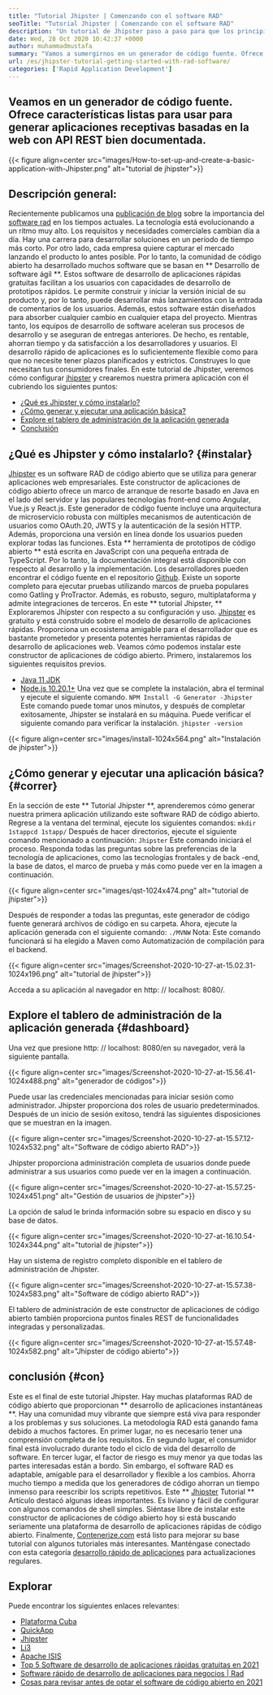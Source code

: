 ```yaml
---
title: "Tutorial Jhipster | Comenzando con el software RAD" 
seoTitle: "Tutorial Jhipster | Comenzando con el software RAD" 
description: "Un tutorial de Jhipster paso a paso para que los principiantes se inicien. Siga este artículo para configurar la primera aplicación con el software RAD Jhipster Open Source." 
date: Wed, 28 Oct 2020 10:42:37 +0000
author: muhammadmustafa
summary: "Vamos a sumergirnos en un generador de código fuente. Ofrece características listas para usar para generar aplicaciones receptivas basadas en la web con API REST bien documentada." 
url: /es/jhipster-tutorial-getting-started-with-rad-software/
categories: ['Rapid Application Development']
---
```


## Veamos en un generador de código fuente. Ofrece características listas para usar para generar aplicaciones receptivas basadas en la web con API REST bien documentada.

{{< figure align=center src="images/How-to-set-up-and-create-a-basic-application-with-Jhipster.png" alt="tutorial de jhipster">}}


## Descripción general:
Recientemente publicamos una [publicación de blog][1] sobre la importancia del [software rad][2] en los tiempos actuales. La tecnología está evolucionando a un ritmo muy alto. Los requisitos y necesidades comerciales cambian día a día. Hay una carrera para desarrollar soluciones en un período de tiempo más corto. Por otro lado, cada empresa quiere capturar el mercado lanzando el producto lo antes posible. Por lo tanto, la comunidad de código abierto ha desarrollado muchos software que se basan en ** Desarrollo de software ágil **. Estos software de desarrollo de aplicaciones rápidas gratuitas facilitan a los usuarios con capacidades de desarrollo de prototipos rápidos. Le permite construir y iniciar la versión inicial de su producto y, por lo tanto, puede desarrollar más lanzamientos con la entrada de comentarios de los usuarios. Además, estos software están diseñados para absorber cualquier cambio en cualquier etapa del proyecto.
Mientras tanto, los equipos de desarrollo de software aceleran sus procesos de desarrollo y se aseguran de entregas anteriores. De hecho, es rentable, ahorran tiempo y da satisfacción a los desarrolladores y usuarios. El desarrollo rápido de aplicaciones es lo suficientemente flexible como para que no necesite tener plazos planificados y estrictos. Construyes lo que necesitan tus consumidores finales. En este tutorial de Jhipster, veremos cómo configurar [jhipster][3] y crearemos nuestra primera aplicación con él cubriendo los siguientes puntos:
  * [¿Qué es Jhipster y cómo instalarlo?][4]
  * [¿Cómo generar y ejecutar una aplicación básica?][5]
  * [Explore el tablero de administración de la aplicación generada][6]
  * [Conclusión][7]

## ¿Qué es Jhipster y cómo instalarlo? {#instalar}
[Jhipster][3] es un software RAD de código abierto que se utiliza para generar aplicaciones web empresariales. Este constructor de aplicaciones de código abierto ofrece un marco de arranque de resorte basado en Java en el lado del servidor y las populares tecnologías front-end como Angular, Vue.js y React.js. Este generador de código fuente incluye una arquitectura de microservicio robusta con múltiples mecanismos de autenticación de usuarios como OAuth.20, JWTS y la autenticación de la sesión HTTP. Además, proporciona una versión en línea donde los usuarios pueden explorar todas las funciones. Esta ** herramienta de prototipos de código abierto ** está escrita en JavaScript con una pequeña entrada de TypeScript. Por lo tanto, la documentación integral está disponible con respecto al desarrollo y la implementación. Los desarrolladores pueden encontrar el código fuente en el repositorio [Github][8]. Existe un soporte completo para ejecutar pruebas utilizando marcos de prueba populares como Gatling y ProTractor. Además, es robusto, seguro, multiplataforma y admite integraciones de terceros.
En este ** tutorial Jhipster, ** Exploraremos Jhipster con respecto a su configuración y uso. [Jhipster][3] es gratuito y está construido sobre el modelo de desarrollo de aplicaciones rápidas. Proporciona un ecosistema amigable para el desarrollador que es bastante prometedor y presenta potentes herramientas rápidas de desarrollo de aplicaciones web.
Veamos cómo podemos instalar este constructor de aplicaciones de código abierto. Primero, instalaremos los siguientes requisitos previos.
  * [Java 11 JDK][9]
  * [Node.js 10.20.1+][10]
Una vez que se complete la instalación, abra el terminal y ejecute el siguiente comando.
`NPM Install -G Generator -Jhipster`
Este comando puede tomar unos minutos, y después de completar exitosamente, Jhipster se instalará en su máquina.
Puede verificar el siguiente comando para verificar la instalación.
`jhipster -version`

{{< figure align=center src="images/install-1024x564.png" alt="Instalación de jhipster">}}


## ¿Cómo generar y ejecutar una aplicación básica? {#correr}
En la sección de este ** Tutorial Jhipster **, aprenderemos cómo generar nuestra primera aplicación utilizando este software RAD de código abierto.
Regrese a la ventana del terminal, ejecute los siguientes comandos:
`mkdir 1stappcd 1stapp/`
Después de hacer directorios, ejecute el siguiente comando mencionado a continuación:
`Jhipster`
Este comando iniciará el proceso. Responda todas las preguntas sobre las preferencias de la tecnología de aplicaciones, como las tecnologías frontales y de back -end, la base de datos, el marco de prueba y más como puede ver en la imagen a continuación.

{{< figure align=center src="images/qst-1024x474.png" alt="tutorial de jhipster">}}

Después de responder a todas las preguntas, este generador de código fuente generará archivos de código en su carpeta.
Ahora, ejecute la aplicación generada con el siguiente comando:
`./MVNW`
Nota: Este comando funcionará si ha elegido a Maven como Automatización de compilación para el backend.

{{< figure align=center src="images/Screenshot-2020-10-27-at-15.02.31-1024x196.png" alt="tutorial de jhipster">}}

Acceda a su aplicación al navegador en http: // localhost: 8080/.

## Explore el tablero de administración de la aplicación generada {#dashboard}
Una vez que presione http: // localhost: 8080/en su navegador, verá la siguiente pantalla.

{{< figure align=center src="images/Screenshot-2020-10-27-at-15.56.41-1024x488.png" alt="generador de códigos">}}

Puede usar las credenciales mencionadas para iniciar sesión como administrador. Jhipster proporciona dos roles de usuario predeterminados. Después de un inicio de sesión exitoso, tendrá las siguientes disposiciones que se muestran en la imagen.

{{< figure align=center src="images/Screenshot-2020-10-27-at-15.57.12-1024x532.png" alt="Software de código abierto RAD">}}

Jhipster proporciona administración completa de usuarios donde puede administrar a sus usuarios como puede ver en la imagen a continuación.

{{< figure align=center src="images/Screenshot-2020-10-27-at-15.57.25-1024x451.png" alt="Gestión de usuarios de jhipster">}}

La opción de salud le brinda información sobre su espacio en disco y su base de datos.

{{< figure align=center src="images/Screenshot-2020-10-27-at-16.10.54-1024x344.png" alt="tutorial de jhipster">}}

Hay un sistema de registro completo disponible en el tablero de administración de Jhipster.

{{< figure align=center src="images/Screenshot-2020-10-27-at-15.57.38-1024x583.png" alt="Software de código abierto RAD">}}

El tablero de administración de este constructor de aplicaciones de código abierto también proporciona puntos finales REST de funcionalidades integradas y personalizadas.

{{< figure align=center src="images/Screenshot-2020-10-27-at-15.57.48-1024x582.png" alt="Jhipster de código abierto">}}


## conclusión {#con}
Este es el final de este tutorial Jhipster. Hay muchas plataformas RAD de código abierto que proporcionan ** desarrollo de aplicaciones instantáneas **. Hay una comunidad muy vibrante que siempre está viva para responder a los problemas y sus soluciones. La metodología RAD está ganando fama debido a muchos factores. En primer lugar, no es necesario tener una comprensión completa de los requisitos. En segundo lugar, el consumidor final está involucrado durante todo el ciclo de vida del desarrollo de software. En tercer lugar, el factor de riesgo es muy menor ya que todas las partes interesadas están a bordo. Sin embargo, el software RAD es adaptable, amigable para el desarrollador y flexible a los cambios. Ahorra mucho tiempo a medida que los generadores de código ahorran un tiempo inmenso para reescribir los scripts repetitivos. Este ** [Jhipster][3] Tutorial ** Artículo destacó algunas ideas importantes. Es liviano y fácil de configurar con algunos comandos de shell simples.
Siéntase libre de instalar este constructor de aplicaciones de código abierto hoy si está buscando seriamente una plataforma de desarrollo de aplicaciones rápidas de código abierto. Finalmente, [Contenerize.com][11] está listo para mejorar su base tutorial con algunos tutoriales más interesantes. Manténgase conectado con esta categoría [desarrollo rápido de aplicaciones][2] para actualizaciones regulares.

## Explorar
Puede encontrar los siguientes enlaces relevantes:
  * [Plataforma Cuba][12]
  * [QuickApp][13]
  * [Jhipster][3]
  * [Li3][14]
  * [Apache ISIS][15]
  * [Top 5 Software de desarrollo de aplicaciones rápidas gratuitas en 2021][16]
  * [Software rápido de desarrollo de aplicaciones para negocios | Rad][17]
  * [Cosas para revisar antes de optar el software de código abierto en 2021][18]

  
[1]: https://blog.containerize.com/2020/10/23/how-rad-software-can-help-you-to-grow-business-to-next-level/
[2]: https://products.containerize.com/rad
[3]: https://products.containerize.com/rad/jhipster
[4]: #install
[5]: #run
[6]: #dashboard
[7]: #con
[8]: https://github.com/jhipster/generator-jhipster
[9]: https://www.oracle.com/java/technologies/javase-jdk11-downloads.html
[10]: https://nodejs.org/en/
[11]: https://www.containerize.com/
[12]: https://products.containerize.com/rad/cuba
[13]: https://products.containerize.com/rad/quickapp
[14]: https://products.containerize.com/rad/li3
[15]: https://products.containerize.com/rad/apache-isis
[16]: https://blog.containerize.com/rapid-application-development/top-5-free-rapid-application-development-software-in-2021/
[17]: https://blog.containerize.com/rapid-application-development/rapid-application-development-software-for-business-rad/
[18]: https://blog.containerize.com/cmdb-software/things-to-review-before-opting-open-source-software-in-2021/
